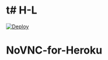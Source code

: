 # t# H-L
[![Deploy](https://www.herokucdn.com/deploy/button.svg)](https://heroku.com/deploy)
# NoVNC-for-Heroku
